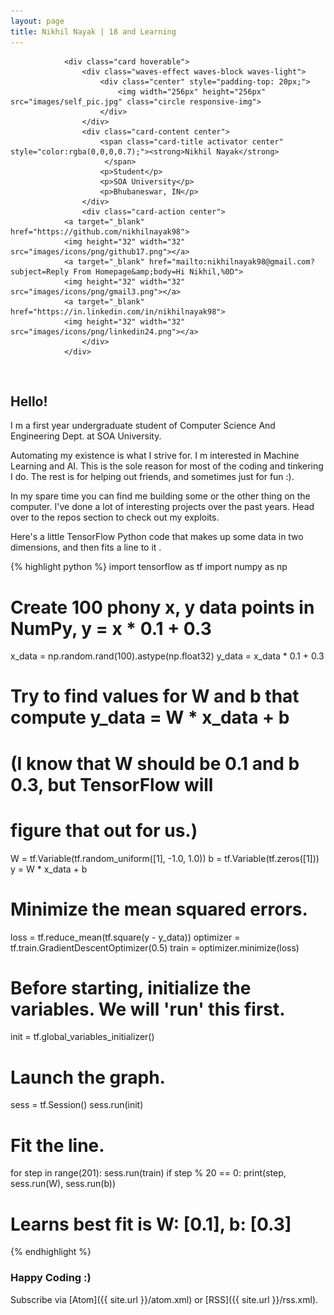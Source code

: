 ```yaml
---
layout: page
title: Nikhil Nayak | 18 and Learning
---
```

<div class="col s12 m12 l4" id="fadeIn" style="opacity: 1;">

                <div class="card hoverable">
                    <div class="waves-effect waves-block waves-light">
                        <div class="center" style="padding-top: 20px;">
                            <img width="256px" height="256px" src="images/self_pic.jpg" class="circle responsive-img">
                        </div>
                    </div>
                    <div class="card-content center">
                        <span class="card-title activator center" style="color:rgba(0,0,0,0.7);"><strong>Nikhil Nayak</strong>
                         </span>
                        <p>Student</p>
                        <p>SOA University</p>
                        <p>Bhubaneswar, IN</p>
                    </div>
                    <div class="card-action center">
                <a target="_blank" href="https://github.com/nikhilnayak98">
                <img height="32" width="32" src="images/icons/png/github17.png"></a>
                <a target="_blank" href="mailto:nikhilnayak98@gmail.com?subject=Reply From Homepage&amp;body=Hi Nikhil,%0D">
                <img height="32" width="32" src="images/icons/png/gmail3.png"></a>
                <a target="_blank" href="https://in.linkedin.com/in/nikhilnayak98">
                <img height="32" width="32" src="images/icons/png/linkedin24.png"></a>
                    </div>
                </div>
</div>
<br>

## Hello!

I m a first year undergraduate student of Computer Science And Engineering Dept. at SOA University.

Automating my existence is what I strive for. I m interested in Machine Learning and AI. This is the sole reason for most of the coding and tinkering I do. The rest is for helping out friends, and sometimes just for fun :).

In my spare time you can find me building some or the other thing on the computer. I've done a lot of interesting projects over the past years. Head over to the repos section to check out my exploits.

Here's a little TensorFlow Python code that makes up some data in two dimensions, and then fits a line to it .

{% highlight python %}
import tensorflow as tf
import numpy as np

# Create 100 phony x, y data points in NumPy, y = x * 0.1 + 0.3
x_data = np.random.rand(100).astype(np.float32)
y_data = x_data * 0.1 + 0.3

# Try to find values for W and b that compute y_data = W * x_data + b
# (I know that W should be 0.1 and b 0.3, but TensorFlow will
# figure that out for us.)
W = tf.Variable(tf.random_uniform([1], -1.0, 1.0))
b = tf.Variable(tf.zeros([1]))
y = W * x_data + b

# Minimize the mean squared errors.
loss = tf.reduce_mean(tf.square(y - y_data))
optimizer = tf.train.GradientDescentOptimizer(0.5)
train = optimizer.minimize(loss)

# Before starting, initialize the variables.  We will 'run' this first.
init = tf.global_variables_initializer()

# Launch the graph.
sess = tf.Session()
sess.run(init)

# Fit the line.
for step in range(201):
    sess.run(train)
    if step % 20 == 0:
        print(step, sess.run(W), sess.run(b))

# Learns best fit is W: [0.1], b: [0.3]
{% endhighlight %}

### Happy Coding :)


Subscribe via [Atom]({{ site.url }}/atom.xml) or [RSS]({{ site.url }}/rss.xml).

<script>
if('serviceWorker' in navigator) {
        navigator.serviceWorker.register('/sw.js', { scope: '/' })
          .then(function(registration) {
                console.log('Service Worker Registered');
          });

        navigator.serviceWorker.ready.then(function(registration) {
           console.log('Service Worker Ready');
           alertShow();
        });
      }
      function alertShow(){
       var alerted = localStorage.getItem('alerted') || '';
        if (alerted != 'yes') {
         var $toastContent = $('<span style="font-size:18px;font-style: normal;">Caching Complete.</span>');
         Materialize.toast($toastContent, 4000, '', function(){var $toastContents = $('<span style="font-size:18px;font-style: normal;">Future Visits Will Work Offline.</span>');Materialize.toast($toastContents, 4000);});
         localStorage.setItem('alerted','yes');
        }
      }
      window.addEventListener('offline', updateOfflineStatus);
      function updateOfflineStatus(){
        var $toastContent = $('<span style="font-size:18px;font-style: normal;">You are offline.</span>');
      }
</script>
